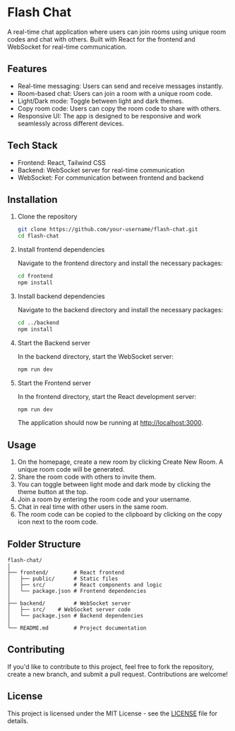 # Flash Chat

A real-time chat application where users can join rooms using unique room codes and chat with others. Built with React for the frontend and WebSocket for real-time communication.

## Features

- Real-time messaging: Users can send and receive messages instantly.
- Room-based chat: Users can join a room with a unique room code.
- Light/Dark mode: Toggle between light and dark themes.
- Copy room code: Users can copy the room code to share with others.
- Responsive UI: The app is designed to be responsive and work seamlessly across different devices.

## Tech Stack

- Frontend: React, Tailwind CSS
- Backend: WebSocket server for real-time communication
- WebSocket: For communication between frontend and backend

## Installation

1. Clone the repository

   ```bash
   git clone https://github.com/your-username/flash-chat.git
   cd flash-chat
   ```

2. Install frontend dependencies

   Navigate to the frontend directory and install the necessary packages:

   ```bash
   cd frontend
   npm install
   ```

3. Install backend dependencies

   Navigate to the backend directory and install the necessary packages:

   ```bash
   cd ../backend
   npm install
   ```

4. Start the Backend server

   In the backend directory, start the WebSocket server:

   ```bash
   npm run dev
   ```

5. Start the Frontend server

   In the frontend directory, start the React development server:

   ```bash
   npm run dev
   ```

   The application should now be running at [http://localhost:3000](https://flash-chat-frontend-host.onrender.com/).

## Usage

1. On the homepage, create a new room by clicking Create New Room. A unique room code will be generated.
2. Share the room code with others to invite them.
3. You can toggle between light mode and dark mode by clicking the theme button at the top.
4. Join a room by entering the room code and your username.
5. Chat in real time with other users in the same room.
6. The room code can be copied to the clipboard by clicking on the copy icon next to the room code.

## Folder Structure

```
flash-chat/
│
├── frontend/        # React frontend
│   ├── public/      # Static files
│   ├── src/         # React components and logic
│   └── package.json # Frontend dependencies
│
├── backend/         # WebSocket server
│   ├── src/    # WebSocket server code
│   └── package.json # Backend dependencies
│
└── README.md        # Project documentation
```

## Contributing

If you'd like to contribute to this project, feel free to fork the repository, create a new branch, and submit a pull request. Contributions are welcome!

## License

This project is licensed under the MIT License - see the [LICENSE](https://github.com/RISHIK92/Flash-Chat/blob/7618d1b6813235de9b8a191485d532f8167fe495/LICENSE) file for details.
